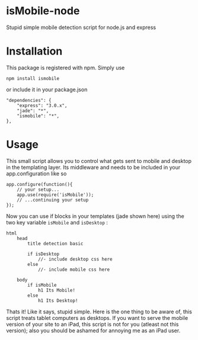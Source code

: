 isMobile-node
=============

Stupid simple mobile detection script for node.js and express

Installation
=============

This package is registered with npm. Simply use

    npm install ismobile

or include it in your package.json

    "dependencies": {
        "express": "3.0.x",
        "jade": "*",
        "ismobile": "*",
    },

Usage
=============

This small script allows you to control what gets sent to mobile and desktop in the templating layer. Its middleware and needs to be included in your app.configuration like so

    app.configure(function(){
    	// your setup...
    	app.use(require('isMobile'));
    	// ...continuing your setup
    });

Now you can use if blocks in your templates (jade shown here) using the two key variable `isMobile` and `isDesktop` :

    html
        head
            title detection basic

            if isDesktop
                //- include desktop css here
            else
                //- include mobile css here

        body
            if isMobile
                h1 Its Mobile!
            else
                h1 Its Desktop!

Thats it! Like it says, stupid simple. Here is the one thing to be aware of, this script treats tablet computers as desktops. If you want to serve the mobile version of your site to an iPad, this script is not for you (atleast not this version); also you should be ashamed for annoying me as an iPad user.

